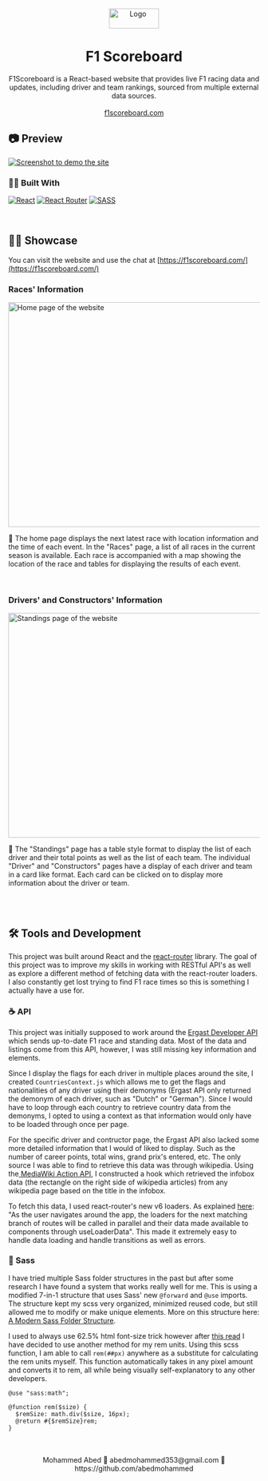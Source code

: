 <a name="readme-top"></a>

<!-- PROJECT LOGO -->
<br />
<div align="center">
  <a href="https://github.com/abedmohammed/f1scoreboard">
    <img src="https://github.com/abedmohammed/f1scoreboard/blob/main/src/assets/images/f1logo.png" alt="Logo" width="100" height="40">
  </a>

<h1 align="center">F1 Scoreboard</h1>

  <p align="center">
    F1Scoreboard is a React-based website that provides live F1 racing data and updates, including driver and team rankings, sourced from multiple external data sources.
    <br />
    <br />
    <a href="https://f1scoreboard.com/">f1scoreboard.com</a>
  </p>
</div>


<!-- Preview -->
## 📷 Preview

[<img src="https://archive.org/download/placeholder-image/placeholder-image.jpg" alt="Screenshot to demo the site">](https://f1scoreboard.com/)


### 👩‍💻 Built With

[![React](https://img.shields.io/badge/react-%2320232a.svg?style=for-the-badge&logo=react&logoColor=%2361DAFB)](https://react.dev/)
[![React Router](https://img.shields.io/badge/React_Router-CA4245?style=for-the-badge&logo=react-router&logoColor=white)](https://reactrouter.com/en/main)
[![SASS](https://img.shields.io/badge/SASS-hotpink.svg?style=for-the-badge&logo=SASS&logoColor=white)](https://sass-lang.com/)

<br />

<!-- Showcase -->
## 👨‍🏫 Showcase

You can visit the website and use the chat at [https://f1scoreboard.com/](https://f1scoreboard.com/)

### Races' Information

<img align="center" src="https://archive.org/download/placeholder-image/placeholder-image.jpg" alt="Home page of the website" width="550" height="450">

<br />

🔴 The home page displays the next latest race with location information and the time of each event. In the "Races" page, a list of all races in the current season is available. Each race is accompanied with a map showing the location of the race and tables for displaying the results of each event.

<br />

### Drivers' and Constructors' Information

<img align="center" src="https://archive.org/download/placeholder-image/placeholder-image.jpg" alt="Standings page of the website" width="550" height="450">

<br />

🔴 The "Standings" page has a table style format to display the list of each driver and their total points as well as the list of each team. The individual "Driver" and "Constructors" pages have a display of each driver and team in a card like format. Each card can be clicked on to display more information about the driver or team.

<br />

<br />

<!-- ACKNOWLEDGMENTS -->
## 🛠 Tools and Development

This project was built around React and the [react-router](https://reactrouter.com/en/main) library. The goal of this project was to improve my skills in working with RESTful API's as well as explore a different method of fetching data with the react-router loaders. I also constantly get lost trying to find F1 race times so this is something I actually have a use for. 

### ☕ API

This project was initially supposed to work around the [Ergast Developer API](http://ergast.com/mrd/) which sends up-to-date F1 race and standing data. Most of the data and listings come from this API, however, I was still missing key information and elements.

Since I display the flags for each driver in multiple places around the site, I created `CountriesContext.js` which allows me to get the flags and nationalities of any driver using their demonyms (Ergast API only returned the demonym of each driver, such as "Dutch" or "German"). Since I would have to loop through each country to retrieve country data from the demonyms, I opted to using a context as that information would only have to be loaded through once per page.

For the specific driver and contructor page, the Ergast API also lacked some more detailed information that I would of liked to display. Such as the number of career points, total wins, grand prix's entered, etc. The only source I was able to find to retrieve this data was through wikipedia. Using the[ MediaWiki Action API](https://www.mediawiki.org/wiki/API:Main_page), I constructed a hook which retrieved the infobox data (the rectangle on the right side of wikipedia articles) from any wikipedia page based on the title in the infobox. 

To fetch this data, I used react-router's new v6 loaders. As explained [here](https://reactrouter.com/en/main/route/loader): "As the user navigates around the app, the loaders for the next matching branch of routes will be called in parallel and their data made available to components through useLoaderData". This made it extremely easy to handle data loading and handle transitions as well as errors.

### 💅 Sass

I have tried multiple Sass folder structures in the past but after some research I have found a system that works really well for me. This is using a modified 7-in-1 structure that uses Sass' new `@forward` and `@use` imports. The structure kept my scss very organized, minimized reused code, but still allowed me to modify or make unique elements. More on this structure here: [A Modern Sass Folder Structure](https://dev.to/dostonnabotov/a-modern-sass-folder-structure-330f).

I used to always use 62.5% html font-size trick however after [this read](https://fedmentor.dev/posts/rem-html-font-size-hack/) I have decided to use another method for my rem units. Using this scss function, I am able to call `rem(##px)` anywhere as a substitute for calculating the rem units myself. This function automatically takes in any pixel amount and converts it to rem, all while being visually self-explanatory to any other developers.

```
@use "sass:math";

@function rem($size) {
  $remSize: math.div($size, 16px);
  @return #{$remSize}rem;
}
```

<br />
<br />

<div align="center">
  Mohammed Abed 💠 abedmohammed353@gmail.com 💠 https://github.com/abedmohammed
</div>
